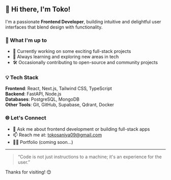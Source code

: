 ## 👋 Hi there, I'm Toko!

I'm a passionate **Frontend Developer**, building intuitive and delightful user interfaces that blend design with functionality.

### 🚀 What I'm up to
- 🔭 Currently working on some exciting full-stack projects  
- 🌱 Always learning and exploring new areas in tech  
- 🛠️ Occasionally contributing to open-source and community projects

### 💡 Tech Stack
**Frontend**: React, Next.js, Tailwind CSS, TypeScript  
**Backend**: FastAPI, Node.js  
**Databases**: PostgreSQL, MongoDB  
**Other Tools**: Git, GitHub, Supabase, Qdrant, Docker

### 🌐 Let's Connect
- 💬 Ask me about frontend development or building full-stack apps
- 📫 Reach me at: [tokosaniya09@gmail.com](mailto:tokosaniya09@gmail.com)
- 🧑‍💻 Portfolio (coming soon...)

---

> “Code is not just instructions to a machine; it's an experience for the user.”

Thanks for visiting! 😊
